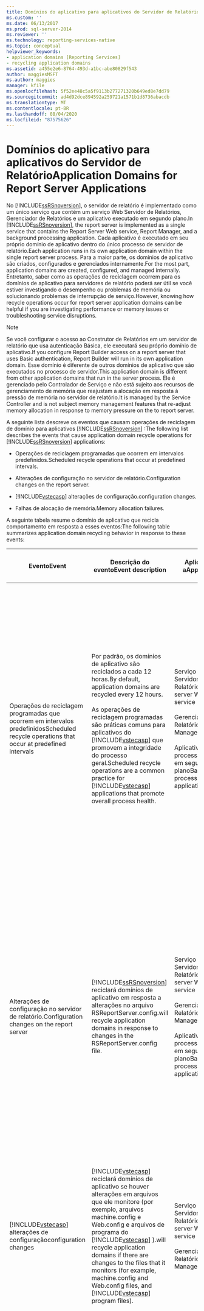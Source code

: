 ```yaml
---
title: Domínios do aplicativo para aplicativos do Servidor de Relatório | Microsoft Docs
ms.custom: ''
ms.date: 06/13/2017
ms.prod: sql-server-2014
ms.reviewer: ''
ms.technology: reporting-services-native
ms.topic: conceptual
helpviewer_keywords:
- application domains [Reporting Services]
- recycling application domains
ms.assetid: a455e2e6-8764-493d-a1bc-abe80829f543
author: maggiesMSFT
ms.author: maggies
manager: kfile
ms.openlocfilehash: 5f52ee48c5a5f9113b277271320b649ed8e7dd79
ms.sourcegitcommit: ad4d92dce894592a259721a1571b1d8736abacdb
ms.translationtype: MT
ms.contentlocale: pt-BR
ms.lasthandoff: 08/04/2020
ms.locfileid: "87575626"
---
```

# <a name="application-domains-for-report-server-applications"></a><span data-ttu-id="05f77-102">Domínios do aplicativo para aplicativos do Servidor de Relatório</span><span class="sxs-lookup"><span data-stu-id="05f77-102">Application Domains for Report Server Applications</span></span>
  <span data-ttu-id="05f77-103">No [!INCLUDE[ssRSnoversion](../../includes/ssrsnoversion-md.md)], o servidor de relatório é implementado como um único serviço que contém um serviço Web Servidor de Relatórios, Gerenciador de Relatórios e um aplicativo executado em segundo plano.</span><span class="sxs-lookup"><span data-stu-id="05f77-103">In [!INCLUDE[ssRSnoversion](../../includes/ssrsnoversion-md.md)], the report server is implemented as a single service that contains the Report Server Web service, Report Manager, and a background processing application.</span></span> <span data-ttu-id="05f77-104">Cada aplicativo é executado em seu próprio domínio de aplicativo dentro do único processo de servidor de relatório.</span><span class="sxs-lookup"><span data-stu-id="05f77-104">Each application runs in its own application domain within the single report server process.</span></span> <span data-ttu-id="05f77-105">Para a maior parte, os domínios de aplicativo são criados, configurados e gerenciados internamente.</span><span class="sxs-lookup"><span data-stu-id="05f77-105">For the most part, application domains are created, configured, and managed internally.</span></span> <span data-ttu-id="05f77-106">Entretanto, saber como as operações de reciclagem ocorrem para os domínios de aplicativo para servidores de relatório poderá ser útil se você estiver investigando o desempenho ou problemas de memória ou solucionando problemas de interrupção de serviço.</span><span class="sxs-lookup"><span data-stu-id="05f77-106">However, knowing how recycle operations occur for report server application domains can be helpful if you are investigating performance or memory issues or troubleshooting service disruptions.</span></span>  
  
> [!NOTE]  
>  <span data-ttu-id="05f77-107">Se você configurar o acesso ao Construtor de Relatórios em um servidor de relatório que usa autenticação Básica, ele executará seu próprio domínio de aplicativo.</span><span class="sxs-lookup"><span data-stu-id="05f77-107">If you configure Report Builder access on a report server that uses Basic authentication, Report Builder will run in its own application domain.</span></span> <span data-ttu-id="05f77-108">Esse domínio é diferente de outros domínios de aplicativo que são executados no processo de servidor.</span><span class="sxs-lookup"><span data-stu-id="05f77-108">This application domain is different from other application domains that run in the server process.</span></span> <span data-ttu-id="05f77-109">Ele é gerenciado pelo Controlador de Serviço e não está sujeito aos recursos de gerenciamento de memória que reajustam a alocação em resposta à pressão de memória no servidor de relatório.</span><span class="sxs-lookup"><span data-stu-id="05f77-109">It is managed by the Service Controller and is not subject memory management features that re-adjust memory allocation in response to memory pressure on the to report server.</span></span>  
  
 <span data-ttu-id="05f77-110">A seguinte lista descreve os eventos que causam operações de reciclagem de domínio para aplicativos [!INCLUDE[ssRSnoversion](../../includes/ssrsnoversion-md.md)] :</span><span class="sxs-lookup"><span data-stu-id="05f77-110">The following list describes the events that cause application domain recycle operations for [!INCLUDE[ssRSnoversion](../../includes/ssrsnoversion-md.md)] applications:</span></span>  
  
-   <span data-ttu-id="05f77-111">Operações de reciclagem programadas que ocorrem em intervalos predefinidos.</span><span class="sxs-lookup"><span data-stu-id="05f77-111">Scheduled recycle operations that occur at predefined intervals.</span></span>  
  
-   <span data-ttu-id="05f77-112">Alterações de configuração no servidor de relatório.</span><span class="sxs-lookup"><span data-stu-id="05f77-112">Configuration changes on the report server.</span></span>  
  
-   [!INCLUDE[vstecasp](../../includes/vstecasp-md.md)] <span data-ttu-id="05f77-113">alterações de configuração.</span><span class="sxs-lookup"><span data-stu-id="05f77-113">configuration changes.</span></span>  
  
-   <span data-ttu-id="05f77-114">Falhas de alocação de memória.</span><span class="sxs-lookup"><span data-stu-id="05f77-114">Memory allocation failures.</span></span>  
  
 <span data-ttu-id="05f77-115">A seguinte tabela resume o domínio de aplicativo que recicla comportamento em resposta a esses eventos:</span><span class="sxs-lookup"><span data-stu-id="05f77-115">The following table summarizes application domain recycling behavior in response to these events:</span></span>  
  
|<span data-ttu-id="05f77-116">Evento</span><span class="sxs-lookup"><span data-stu-id="05f77-116">Event</span></span>|<span data-ttu-id="05f77-117">Descrição do evento</span><span class="sxs-lookup"><span data-stu-id="05f77-117">Event description</span></span>|<span data-ttu-id="05f77-118">Aplica-se a</span><span class="sxs-lookup"><span data-stu-id="05f77-118">Applies to</span></span>|<span data-ttu-id="05f77-119">Configurável</span><span class="sxs-lookup"><span data-stu-id="05f77-119">Configurable</span></span>|<span data-ttu-id="05f77-120">Descrição de operação de reciclagem</span><span class="sxs-lookup"><span data-stu-id="05f77-120">Recycle operation description</span></span>|  
|-----------|-----------------------|----------------|------------------|-----------------------------------|  
|<span data-ttu-id="05f77-121">Operações de reciclagem programadas que ocorrem em intervalos predefinidos</span><span class="sxs-lookup"><span data-stu-id="05f77-121">Scheduled recycle operations that occur at predefined intervals</span></span>|<span data-ttu-id="05f77-122">Por padrão, os domínios de aplicativo são reciclados a cada 12 horas.</span><span class="sxs-lookup"><span data-stu-id="05f77-122">By default, application domains are recycled every 12 hours.</span></span><br /><br /> <span data-ttu-id="05f77-123">As operações de reciclagem programadas são práticas comuns para aplicativos do [!INCLUDE[vstecasp](../../includes/vstecasp-md.md)] que promovem a integridade do processo geral.</span><span class="sxs-lookup"><span data-stu-id="05f77-123">Scheduled recycle operations are a common practice for [!INCLUDE[vstecasp](../../includes/vstecasp-md.md)] applications that promote overall process health.</span></span>|<span data-ttu-id="05f77-124">Serviço Web Servidor de Relatórios</span><span class="sxs-lookup"><span data-stu-id="05f77-124">Report server Web service</span></span><br /><br /> <span data-ttu-id="05f77-125">Gerenciador de Relatórios</span><span class="sxs-lookup"><span data-stu-id="05f77-125">Report Manager</span></span><br /><br /> <span data-ttu-id="05f77-126">Aplicativo de processamento em segundo plano</span><span class="sxs-lookup"><span data-stu-id="05f77-126">Background processing application</span></span>|<span data-ttu-id="05f77-127">Sim.</span><span class="sxs-lookup"><span data-stu-id="05f77-127">Yes.</span></span> <span data-ttu-id="05f77-128">A definição de configuração de `RecycleTime` no arquivo RSReportServer.config determina o intervalo de reciclagem.</span><span class="sxs-lookup"><span data-stu-id="05f77-128">`RecycleTime` configuration setting in the RSReportServer.config file determines the recycle interval.</span></span><br /><br /> <span data-ttu-id="05f77-129">`MaxAppDomainUnloadTime` define o tempo de espera durante o qual o processamento em segundo plano pode ser concluído.</span><span class="sxs-lookup"><span data-stu-id="05f77-129">`MaxAppDomainUnloadTime` sets the wait time during which background processing is allowed to complete.</span></span>|[!INCLUDE[vstecasp](../../includes/vstecasp-md.md)] <span data-ttu-id="05f77-130">gerencia a operação de reciclagem para o serviço Web e o Gerenciador de Relatórios.</span><span class="sxs-lookup"><span data-stu-id="05f77-130">manages the recycle operation for the Web service and Report Manager.</span></span><br /><br /> <span data-ttu-id="05f77-131">Para o aplicativo de processamento em segundo plano, o servidor de relatório cria um novo domínio de aplicativo para novos trabalhos iniciados pelas agendas.</span><span class="sxs-lookup"><span data-stu-id="05f77-131">For the background processing application, the report server creates a new application domain for new jobs that are initiated from schedules.</span></span> <span data-ttu-id="05f77-132">Os trabalhos já em progresso podem ser concluídos no domínio de aplicativo atual até que o tempo de espera expire.</span><span class="sxs-lookup"><span data-stu-id="05f77-132">Jobs already in progress are allowed to complete in the current application domain until the wait time expires.</span></span>|  
|<span data-ttu-id="05f77-133">Alterações de configuração no servidor de relatório.</span><span class="sxs-lookup"><span data-stu-id="05f77-133">Configuration changes on the report server</span></span>|[!INCLUDE[ssRSnoversion](../../includes/ssrsnoversion-md.md)] <span data-ttu-id="05f77-134">reciclará domínios de aplicativo em resposta a alterações no arquivo RSReportServer.config.</span><span class="sxs-lookup"><span data-stu-id="05f77-134">will recycle application domains in response to changes in the RSReportServer.config file.</span></span>|<span data-ttu-id="05f77-135">Serviço Web Servidor de Relatórios</span><span class="sxs-lookup"><span data-stu-id="05f77-135">Report server Web service</span></span><br /><br /> <span data-ttu-id="05f77-136">Gerenciador de Relatórios</span><span class="sxs-lookup"><span data-stu-id="05f77-136">Report Manager</span></span><br /><br /> <span data-ttu-id="05f77-137">Aplicativo de processamento em segundo plano</span><span class="sxs-lookup"><span data-stu-id="05f77-137">Background processing application</span></span>|<span data-ttu-id="05f77-138">Não.</span><span class="sxs-lookup"><span data-stu-id="05f77-138">No.</span></span>|<span data-ttu-id="05f77-139">Você não pode impedir que as operações de reciclagem aconteçam.</span><span class="sxs-lookup"><span data-stu-id="05f77-139">You cannot stop recycle operations from occurring.</span></span> <span data-ttu-id="05f77-140">Entretanto, as operações de reciclagem que ocorrem em resposta a alterações de configuração são tratadas da mesma maneira que operações de reciclagem programadas.</span><span class="sxs-lookup"><span data-stu-id="05f77-140">However, recycle operations that occur in response to configuration changes are handled the same way as the scheduled recycle operations.</span></span> <span data-ttu-id="05f77-141">Novos domínios de aplicativo são criados para novas solicitações enquanto solicitações atuais e trabalhos são concluídos no domínio de aplicativo atual.</span><span class="sxs-lookup"><span data-stu-id="05f77-141">New application domains are created for new requests while current requests and jobs complete in the current application domain.</span></span>|  
|[!INCLUDE[vstecasp](../../includes/vstecasp-md.md)] <span data-ttu-id="05f77-142">alterações de configuração</span><span class="sxs-lookup"><span data-stu-id="05f77-142">configuration changes</span></span>|[!INCLUDE[vstecasp](../../includes/vstecasp-md.md)] <span data-ttu-id="05f77-143">reciclará domínios de aplicativo se houver alterações em arquivos que ele monitore (por exemplo, arquivos machine.config e Web.config e arquivos de programa do [!INCLUDE[vstecasp](../../includes/vstecasp-md.md)] ).</span><span class="sxs-lookup"><span data-stu-id="05f77-143">will recycle application domains if there are changes to the files that it monitors (for example, machine.config and Web.config files, and [!INCLUDE[vstecasp](../../includes/vstecasp-md.md)] program files).</span></span>|<span data-ttu-id="05f77-144">Serviço Web Servidor de Relatórios</span><span class="sxs-lookup"><span data-stu-id="05f77-144">Report server Web service</span></span><br /><br /> <span data-ttu-id="05f77-145">Gerenciador de Relatórios</span><span class="sxs-lookup"><span data-stu-id="05f77-145">Report Manager</span></span>|<span data-ttu-id="05f77-146">Não.</span><span class="sxs-lookup"><span data-stu-id="05f77-146">No.</span></span>|[!INCLUDE[vstecasp](../../includes/vstecasp-md.md)] <span data-ttu-id="05f77-147">gerencia a operação.</span><span class="sxs-lookup"><span data-stu-id="05f77-147">manages the operation.</span></span><br /><br /> <span data-ttu-id="05f77-148">As operações de reciclagem iniciadas por [!INCLUDE[vstecasp](../../includes/vstecasp-md.md)] não afetam o domínio de aplicativo de processamento em segundo plano.</span><span class="sxs-lookup"><span data-stu-id="05f77-148">Recycle operations that are initiated by [!INCLUDE[vstecasp](../../includes/vstecasp-md.md)] do not affect the background processing application domain.</span></span>|  
|<span data-ttu-id="05f77-149">Pressão de memória e falhas de alocação de memória</span><span class="sxs-lookup"><span data-stu-id="05f77-149">Memory pressure and memory allocation failures</span></span>|[!INCLUDE[ssNoVersion](../../includes/ssnoversion-md.md)] <span data-ttu-id="05f77-150">A CLR reciclará imediatamente domínios de aplicativo no caso de uma falha de alocação de memória ou quando o servidor estiver sob condições de alta pressão de memória.</span><span class="sxs-lookup"><span data-stu-id="05f77-150">CLR will immediately recycle application domains in the event of a memory allocation failure or when the server is under high memory pressure conditions.</span></span>|<span data-ttu-id="05f77-151">Serviço Web Servidor de Relatórios</span><span class="sxs-lookup"><span data-stu-id="05f77-151">Report server Web service</span></span><br /><br /> <span data-ttu-id="05f77-152">Gerenciador de Relatórios</span><span class="sxs-lookup"><span data-stu-id="05f77-152">Report Manager</span></span><br /><br /> <span data-ttu-id="05f77-153">Aplicativo de processamento em segundo plano</span><span class="sxs-lookup"><span data-stu-id="05f77-153">Background processing application</span></span>|<span data-ttu-id="05f77-154">Não.</span><span class="sxs-lookup"><span data-stu-id="05f77-154">No.</span></span>|<span data-ttu-id="05f77-155">Sob alta pressão de memória, o servidor de relatório não aceitará novas solicitações no domínio de aplicativo atual.</span><span class="sxs-lookup"><span data-stu-id="05f77-155">Under high memory pressure, the report server will not accept new requests in the current application domain.</span></span> <span data-ttu-id="05f77-156">Durante o período no qual o servidor nega novas solicitações, ocorrem erros HTTP 503.</span><span class="sxs-lookup"><span data-stu-id="05f77-156">During the period in which the server denies new requests, HTTP 503 errors occur.</span></span> <span data-ttu-id="05f77-157">Não serão criados novos domínios de aplicativo até que o antigo domínio de aplicativo seja descarregado.</span><span class="sxs-lookup"><span data-stu-id="05f77-157">New application domains will not be created until the old application domain is unloaded.</span></span> <span data-ttu-id="05f77-158">Isso significa que, se você alterar o arquivo de configuração enquanto o servidor estiver sob alta pressão de memória, solicitações e trabalhos em progresso poderão não ser iniciados ou concluídos.</span><span class="sxs-lookup"><span data-stu-id="05f77-158">This means that if you make a configuration file change while the server is under high memory pressure, requests and jobs that are in progress might not start or complete.</span></span><br /><br /> <span data-ttu-id="05f77-159">No caso de falha de alocação de memória, todos os domínios de aplicativo serão reinicializados imediatamente.</span><span class="sxs-lookup"><span data-stu-id="05f77-159">In the event of memory allocation failure, all application domains are immediately restarted.</span></span> <span data-ttu-id="05f77-160">Trabalhos e solicitações que estejam em progresso serão descartados.</span><span class="sxs-lookup"><span data-stu-id="05f77-160">Jobs and requests that were in progress are dropped.</span></span> <span data-ttu-id="05f77-161">Você deve reinicializar esses trabalhos e solicitações manualmente.</span><span class="sxs-lookup"><span data-stu-id="05f77-161">You must restart those jobs and requests manually.</span></span>|  
  
## <a name="planned-and-unplanned-recycle-operations"></a><span data-ttu-id="05f77-162">Operações de reciclagem planejadas e não planejadas</span><span class="sxs-lookup"><span data-stu-id="05f77-162">Planned and Unplanned Recycle Operations</span></span>  
 <span data-ttu-id="05f77-163">As operações de reciclagem planejadas ou não planejadas dependem das condições que acompanham a operação:</span><span class="sxs-lookup"><span data-stu-id="05f77-163">Recycle operations are either planned or unplanned depending on the conditions that bring about the operation:</span></span>  
  
-   <span data-ttu-id="05f77-164">As operações de reciclagem planejadas ocorrem em intervalos regulares definidos no arquivo RSReportServer.config.</span><span class="sxs-lookup"><span data-stu-id="05f77-164">Planned recycle operations occur at regular intervals that are defined in the RSReportServer.config file.</span></span> <span data-ttu-id="05f77-165">O padrão é a cada 12 horas.</span><span class="sxs-lookup"><span data-stu-id="05f77-165">The default is every 12 hours.</span></span> <span data-ttu-id="05f77-166">Essa é uma prática comum para aplicativos [!INCLUDE[vstecasp](../../includes/vstecasp-md.md)] que promovem a integridade do processo geral.</span><span class="sxs-lookup"><span data-stu-id="05f77-166">This is a common practice for [!INCLUDE[vstecasp](../../includes/vstecasp-md.md)] applications that promote overall process health.</span></span> <span data-ttu-id="05f77-167">Para operações de reciclagem planejadas, o servidor de relatório cria domínios de aplicativo adicionais para novas solicitações.</span><span class="sxs-lookup"><span data-stu-id="05f77-167">For planned recycle operations, the report server creates additional application domains for new requests.</span></span> <span data-ttu-id="05f77-168">As solicitações já em progresso podem ser concluídas no domínio de aplicativo atual até que o tempo de espera expire.</span><span class="sxs-lookup"><span data-stu-id="05f77-168">Requests already in progress are allowed to complete in the current application domain until the wait time expires.</span></span> <span data-ttu-id="05f77-169">As definições de configuração que governam as operações de reciclagem planejadas são definidas para o servidor como um todo.</span><span class="sxs-lookup"><span data-stu-id="05f77-169">Configuration settings that govern planned recycle operations are set for the server as a whole.</span></span> <span data-ttu-id="05f77-170">Você não pode configurar uma agenda de reciclagem diferente ou limite de memória para cada aplicativo.</span><span class="sxs-lookup"><span data-stu-id="05f77-170">You cannot configure a different recycle schedule or memory threshold for each application.</span></span>  
  
-   <span data-ttu-id="05f77-171">As operações e reciclagem não planejadas ocorrem em períodos arbitrários em resposta a alterações de configuração, pressão de memória e falhas de alocação de memória:</span><span class="sxs-lookup"><span data-stu-id="05f77-171">Unplanned recycle operations occur at arbitrary times in response to configuration changes, memory pressure, and memory allocation failures:</span></span>  
  
    -   <span data-ttu-id="05f77-172">Nas alterações de configuração, o servidor de relatório tentará usar uma reciclagem suave que redireciona novas solicitações a uma nova instância do domínio de aplicativo.</span><span class="sxs-lookup"><span data-stu-id="05f77-172">For configuration changes, the report server will try to use a soft recycle that redirects new requests to a new instance of the application domain.</span></span> <span data-ttu-id="05f77-173">Se a reciclagem suave falhar, o servidor iniciará uma reciclagem de domínio de aplicativo agressiva que cancela todas as solicitações em progresso, desliga os domínios de aplicativo atuais e reinicia os domínios de aplicativo.</span><span class="sxs-lookup"><span data-stu-id="05f77-173">If the soft recycle fails, the server initiates a hard application domain recycle that cancels all in-progress requests, shuts down the current application domains, and restarts the application domains.</span></span>  
  
    -   <span data-ttu-id="05f77-174">As falhas de alocação de memória indicam que os recursos do sistema não são suficientes para a quantidade de processamento de relatório executada pelo servidor.</span><span class="sxs-lookup"><span data-stu-id="05f77-174">Memory allocation failures indicate that system resources are insufficient for the amount of report processing performed by the server.</span></span> <span data-ttu-id="05f77-175">Uma operação de reciclagem agressiva de todos os domínios de aplicativo ocorre em resposta a uma falha de alocação de memória.</span><span class="sxs-lookup"><span data-stu-id="05f77-175">A hard recycle operation for all application domains occurs in response to a memory allocation failure.</span></span> <span data-ttu-id="05f77-176">Todas as filas de solicitação são desmarcadas.</span><span class="sxs-lookup"><span data-stu-id="05f77-176">All request queues are cleared.</span></span> <span data-ttu-id="05f77-177">As solicitações canceladas não são reinicializadas.</span><span class="sxs-lookup"><span data-stu-id="05f77-177">Canceled requests are not restarted.</span></span> <span data-ttu-id="05f77-178">Usuários que exibiam um relatório interativamente devem atualizar ou reabrir o relatório.</span><span class="sxs-lookup"><span data-stu-id="05f77-178">Users who were interactively viewing a report must refresh or reopen the report.</span></span> <span data-ttu-id="05f77-179">O processamento programado ocorrerá no próximo período programado.</span><span class="sxs-lookup"><span data-stu-id="05f77-179">Scheduled processing will occur at the next scheduled time.</span></span> <span data-ttu-id="05f77-180">Se o atraso for inaceitável, você poderá atualizar um instantâneo de relatório manualmente ou modificar uma agenda de assinatura ou agenda de instantâneo de relatório de modo a ser executada imediatamente.</span><span class="sxs-lookup"><span data-stu-id="05f77-180">If the delay is unacceptable, you can refresh a report snapshot manually or modify a subscription schedule or report snapshot schedule so that it runs immediately.</span></span>  
  
 <span data-ttu-id="05f77-181">Os domínios de aplicativo para o serviço Web Servidor de Relatórios, Gerenciador de Relatórios e o aplicativo de processamento de segundo plano podem ser reciclados juntos ou individualmente, dependendo das circunstâncias que provocam a reciclagem.</span><span class="sxs-lookup"><span data-stu-id="05f77-181">The application domains for the Report Server Web service, Report Manager, and the background processing application might be recycled together or individually, depending on the circumstances that cause the recycling to occur:</span></span>  
  
-   <span data-ttu-id="05f77-182">As operações de reciclagem iniciadas por [!INCLUDE[vstecasp](../../includes/vstecasp-md.md)] afetam apenas os aplicativos [!INCLUDE[ssRSnoversion](../../includes/ssrsnoversion-md.md)] [!INCLUDE[vstecasp](../../includes/vstecasp-md.md)]: o serviço Web Servidor de Relatórios e o Gerenciador de Relatórios.</span><span class="sxs-lookup"><span data-stu-id="05f77-182">Recycle operations initiated by [!INCLUDE[vstecasp](../../includes/vstecasp-md.md)] affect only the [!INCLUDE[ssRSnoversion](../../includes/ssrsnoversion-md.md)] [!INCLUDE[vstecasp](../../includes/vstecasp-md.md)] applications: Report Server Web service and Report Manager.</span></span> [!INCLUDE[vstecasp](../../includes/vstecasp-md.md)] <span data-ttu-id="05f77-183">reciclará domínios do aplicativo com base em alterações nos arquivos que monitora.</span><span class="sxs-lookup"><span data-stu-id="05f77-183">will recycle application domains based if there are changes to the files that it monitors.</span></span> <span data-ttu-id="05f77-184">As operações de reciclagem iniciadas por [!INCLUDE[vstecasp](../../includes/vstecasp-md.md)] são tipicamente independentes das operações de reciclagem do aplicativo de processamento em segundo plano.</span><span class="sxs-lookup"><span data-stu-id="05f77-184">Recycle operations that are initiated by [!INCLUDE[vstecasp](../../includes/vstecasp-md.md)] are typically independent of recycle operations for the background processing application.</span></span>  
  
-   <span data-ttu-id="05f77-185">As operações de reciclagem iniciadas pelo servidor de relatório geralmente afetam o serviço Web Servidor de Relatórios, o Gerenciador de Relatórios e o aplicativo processado em segundo plano.</span><span class="sxs-lookup"><span data-stu-id="05f77-185">Recycle operations initiated by the report server typically affect Report Server Web service, Report Manager, and the background processing application.</span></span> <span data-ttu-id="05f77-186">As operações de reciclagem ocorrem em resposta a alterações nas definições de configuração e o serviço é reinicializado.</span><span class="sxs-lookup"><span data-stu-id="05f77-186">Recycle operations occur in response to changes to the configuration settings and service restarts.</span></span>  
  
## <a name="rsreportserver-configuration-settings-for-application-domains"></a><span data-ttu-id="05f77-187">Definições de configuração RSReportServer para domínios de aplicativo</span><span class="sxs-lookup"><span data-stu-id="05f77-187">RSReportServer Configuration Settings for Application Domains</span></span>  
 <span data-ttu-id="05f77-188">As definições de configuração são especificadas no [arquivo RSReportServer.config](rsreportserver-config-configuration-file.md).</span><span class="sxs-lookup"><span data-stu-id="05f77-188">Configuration settings are specified in the in the [RSReportServer.config file](rsreportserver-config-configuration-file.md).</span></span> <span data-ttu-id="05f77-189">O exemplo a seguir mostra as definições de configuração padrão para o comportamento de reciclagem de domínio de aplicativo.</span><span class="sxs-lookup"><span data-stu-id="05f77-189">The following example shows the default configuration settings for planned application domain recycling behavior.</span></span>  
  
 `<RecycleTime>720</RecycleTime>`  
  
 `<MaxAppDomainUnloadTime>30</MaxAppDomainUnloadTime>`  
  
 <span data-ttu-id="05f77-190">A tabela a seguir descreve esses elementos.</span><span class="sxs-lookup"><span data-stu-id="05f77-190">The following table describes these elements.</span></span>  
  
|<span data-ttu-id="05f77-191">Elemento</span><span class="sxs-lookup"><span data-stu-id="05f77-191">Element</span></span>|<span data-ttu-id="05f77-192">Aplica-se a</span><span class="sxs-lookup"><span data-stu-id="05f77-192">Applies to</span></span>|<span data-ttu-id="05f77-193">Definição</span><span class="sxs-lookup"><span data-stu-id="05f77-193">Definition</span></span>|  
|-------------|----------------|----------------|  
|`RecycleTime`|<span data-ttu-id="05f77-194">Todos os três domínios de aplicativo [!INCLUDE[ssRSnoversion](../../includes/ssrsnoversion-md.md)]</span><span class="sxs-lookup"><span data-stu-id="05f77-194">All three [!INCLUDE[ssRSnoversion](../../includes/ssrsnoversion-md.md)] application domains</span></span>|<span data-ttu-id="05f77-195">Especifica com que frequência os domínios de aplicativo são reciclados.</span><span class="sxs-lookup"><span data-stu-id="05f77-195">Specifies how often the application domains are recycled.</span></span> <span data-ttu-id="05f77-196">A agenda de reciclagem padrão está em conformidade com o padrão de 12 horas geralmente seguido pela reciclagem de domínio de aplicativo [!INCLUDE[vstecasp](../../includes/vstecasp-md.md)] .</span><span class="sxs-lookup"><span data-stu-id="05f77-196">The default recycle schedule conforms to the 12-hour pattern typically followed for [!INCLUDE[vstecasp](../../includes/vstecasp-md.md)] application domain recycling.</span></span> <span data-ttu-id="05f77-197">No momento marcado, todas as novas solicitações são encaminhadas a uma nova instância do domínio de aplicativo.</span><span class="sxs-lookup"><span data-stu-id="05f77-197">At the scheduled time, all new requests are forwarded to a new instance of the application domain.</span></span> <span data-ttu-id="05f77-198">As solicitações atualmente em progresso na instância original podem ser concluídas.</span><span class="sxs-lookup"><span data-stu-id="05f77-198">Requests that are currently in progress in the original instance are allowed to complete.</span></span> <span data-ttu-id="05f77-199">Após todos os processos terem sido concluídos, a instância original é excluída e a nova instância torna-se a única instância de domínio de aplicativo ativa.</span><span class="sxs-lookup"><span data-stu-id="05f77-199">Once all processes are complete, the original instance is deleted and the new instance becomes the sole active application domain instance.</span></span><br /><br /> <span data-ttu-id="05f77-200">O valor padrão é de 720 minutos.</span><span class="sxs-lookup"><span data-stu-id="05f77-200">The default value is 720 minutes.</span></span>|  
|`MaxAppDomainUnloadTime`|<span data-ttu-id="05f77-201">Apenas ao domínio de aplicativo de processamento em segundo plano</span><span class="sxs-lookup"><span data-stu-id="05f77-201">Background processing application domain only</span></span>|<span data-ttu-id="05f77-202">Por padrão, um servidor de relatório aloca um tempo de espera de 30 minutos, durante o qual um domínio de aplicativo pode ser desligado durante a operação de reciclagem.</span><span class="sxs-lookup"><span data-stu-id="05f77-202">By default, a report server allocates a wait time of 30 minutes, during which an application domain is allowed to shut down during a recycle operation.</span></span> <span data-ttu-id="05f77-203">Se os trabalhos atualmente em processo não puderem ser concluídos durante o período alocado (ou se um trabalho estiver demorando mais do que o tempo de espera permitido), a instância de domínio de aplicativo será reinicializada imediatamente.</span><span class="sxs-lookup"><span data-stu-id="05f77-203">If the jobs that are currently in process cannot be completed during the allotted time (or if a job is taking longer than the wait time allows), the application domain instance is restarted immediately.</span></span> <span data-ttu-id="05f77-204">Todos os trabalhos incompletos são encerrados.</span><span class="sxs-lookup"><span data-stu-id="05f77-204">All incomplete jobs are terminated.</span></span><br /><br /> <span data-ttu-id="05f77-205">Para obter mais informações sobre como exibir o status ou cancelar trabalhos executados no servidor de relatório, consulte [Cancelar trabalhos do servidor de relatório &#40;Management Studio&#41;](../tools/cancel-report-server-jobs-management-studio.md).</span><span class="sxs-lookup"><span data-stu-id="05f77-205">For more information about how to view status or cancel jobs that running on the report server, see [Cancel Report Server Jobs &#40;Management Studio&#41;](../tools/cancel-report-server-jobs-management-studio.md).</span></span>|  
  
> [!NOTE]  
>  <span data-ttu-id="05f77-206">Apesar de o serviço Web Servidor de Relatórios e o Gerenciador de Relatórios serem aplicativos [!INCLUDE[vstecasp](../../includes/vstecasp-md.md)] , nenhum responde à reciclagem de domínio de aplicativo programada que pode ser especificada em machine.config por aplicativos [!INCLUDE[vstecasp](../../includes/vstecasp-md.md)] hospedados em IIS.</span><span class="sxs-lookup"><span data-stu-id="05f77-206">Although the Report Server Web service and Report Manager are [!INCLUDE[vstecasp](../../includes/vstecasp-md.md)] applications, neither application responds to scheduled application domain recycling that might be specified in machine.config for [!INCLUDE[vstecasp](../../includes/vstecasp-md.md)] applications hosted in IIS.</span></span>  
  
## <a name="see-also"></a><span data-ttu-id="05f77-207">Consulte Também</span><span class="sxs-lookup"><span data-stu-id="05f77-207">See Also</span></span>  
 <span data-ttu-id="05f77-208">[Arquivo de configuração RSReportServer](rsreportserver-config-configuration-file.md) </span><span class="sxs-lookup"><span data-stu-id="05f77-208">[RSReportServer Configuration File](rsreportserver-config-configuration-file.md) </span></span>  
 <span data-ttu-id="05f77-209">[Modificar um arquivo de configuração do Reporting Services &#40;RSreportserver.config&#41;](modify-a-reporting-services-configuration-file-rsreportserver-config.md) </span><span class="sxs-lookup"><span data-stu-id="05f77-209">[Modify a Reporting Services Configuration File &#40;RSreportserver.config&#41;](modify-a-reporting-services-configuration-file-rsreportserver-config.md) </span></span>  
 [<span data-ttu-id="05f77-210">Configurar memória disponível para aplicativos do Servidor de Relatório</span><span class="sxs-lookup"><span data-stu-id="05f77-210">Configure Available Memory for Report Server Applications</span></span>](../report-server/configure-available-memory-for-report-server-applications.md)  
  
  
